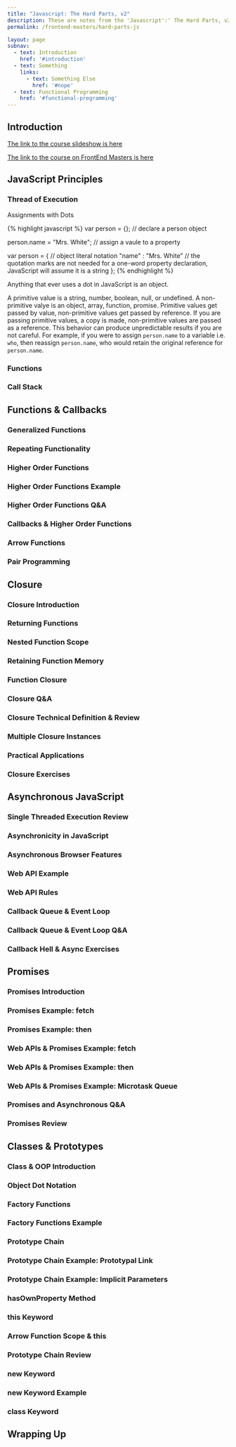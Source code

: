 ```yaml
---
title: "Javascript: The Hard Parts, v2"
description: These are notes from the 'Javascript':' The Hard Parts, v2' course on Frontend Masters.
permalink: /frontend-masters/hard-parts-js

layout: page
subnav:
  - text: Introduction
    href: '#introduction'
  - text: Something
    links:
      - text: Something Else
        href: '#nope'
  - text: Functional Programming
    href: '#functional-programming'
---
```


## Introduction

[The link to the course slideshow is here]('http://slides.com/bgando/f2f-final-day-1#/')

[The link to the course on FrontEnd Masters is here]('https://frontendmasters.com/courses/js-fundamentals-functional-v2')

## JavaScript Principles

### Thread of Execution

Assignments with Dots

{% highlight javascript %}
var person = {}; // declare a person object

person.name = "Mrs. White"; // assign a vaule to a property

var person = { // object literal notation
    "name" : "Mrs. White" // the quotation marks are not needed for a one-word property declaration, JavaScript will assume it is a string
};
{% endhighlight %}

Anything that ever uses a dot in JavaScript is an object.

A primitive value is a string, number, boolean, null, or undefined. A non-primitive valye is an object, array, function, promise. Primitive values get passed by value, non-primitive values get passed by reference. If you are passing primitive values, a copy is made, non-primitive values are passed as a reference. This behavior can produce unpredictable results if you are not careful. For example, if you were to assign ```person.name``` to a variable i.e. ```who```, then reassign ```person.name```, who would retain the original reference for ```person.name```.

### Functions

### Call Stack

## Functions & Callbacks

### Generalized Functions

### Repeating Functionality

### Higher Order Functions

### Higher Order Functions Example

### Higher Order Functions Q&A

### Callbacks & Higher Order Functions

### Arrow Functions

### Pair Programming

## Closure

### Closure Introduction

### Returning Functions

### Nested Function Scope

### Retaining Function Memory

### Function Closure

### Closure Q&A

### Closure Technical Definition & Review

### Multiple Closure Instances

### Practical Applications

### Closure Exercises

## Asynchronous JavaScript

### Single Threaded Execution Review

### Asynchronicity in JavaScript

### Asynchronous Browser Features

### Web API Example

### Web API Rules

### Callback Queue & Event Loop

### Callback Queue & Event Loop Q&A

### Callback Hell & Async Exercises

## Promises

### Promises Introduction

### Promises Example: fetch

### Promises Example: then

### Web APIs & Promises Example: fetch

### Web APIs & Promises Example: then

### Web APIs & Promises Example: Microtask Queue

### Promises and Asynchronous Q&A

### Promises Review

## Classes & Prototypes

### Class & OOP Introduction

### Object Dot Notation

### Factory Functions

### Factory Functions Example

### Prototype Chain

### Prototype Chain Example: Prototypal Link

### Prototype Chain Example: Implicit Parameters

### hasOwnProperty Method

### this Keyword

### Arrow Function Scope & this

### Prototype Chain Review

### new Keyword

### new Keyword Example

### class Keyword

## Wrapping Up